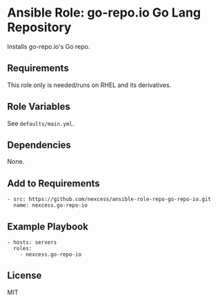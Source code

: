 # Ansible Role: go-repo.io Go Lang Repository

Installs go-repo.io's Go repo.

## Requirements

This role only is needed/runs on RHEL and its derivatives.

## Role Variables

See `defaults/main.yml`.

## Dependencies

None.

## Add to Requirements

    - src: https://github.com/nexcess/ansible-role-repo-go-repo-io.git
      name: nexcess.go-repo-io

## Example Playbook

    - hosts: servers
      roles:
        - nexcess.go-repo-io

## License

MIT